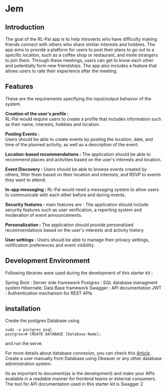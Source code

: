 # Jem



## Introduction
The goal of the RL-Pal app is to help introverts who have difficulty making friends connect with others who share similar interests and hobbies. The app aims to provide a platform for users to post their plans to go out to a specific location, such as a coffee shop or restaurant, and invite strangers to join them. Through these meetings, users can get to know each other and potentially form new friendships. The app also includes a feature that allows users to rate their experience after the meeting.

## Features

These are the requirements specifying the input/output behavior of the system.

**Creation of the user's profile :**  
RL-Pal would require users to create a profile that includes information such as their name, interests, hobbies and location.

**Posting Events :**  
Users should be able to create events by posting the location, date, and time of the planned activity, as well as a description of the event.

**Location-based recommendations :**
The application should be able to recommend places and activities based on the user's interests and location.

**Event Discovery :**
Users should be able to browse events created by others, filter them based on their location and interests, and RSVP to events they want to attend.

**In-app messaging :** 
RL-Pal would need a messaging system to allow users to communicate with each other before and during events.

**Security features :** main features are :
The application should include security features such as user verification, a reporting system and moderation of event announcements.

**Personalization :**
The application should provide personalized recommendations based on the user's interests and activity history.

**User settings :**
Users should be able to manage their privacy settings, notification preferences and event visibility.

## Development Environment

Following libraries were used during the development of this starter kit :

Spring Boot : Server side framework
Postgres : SQL database managment system
Hibernate: Data Base framework
Swagger : API documentation
JWT : Authentication mechanism for REST APIs

## installation 
Create the postgres Database using 
``` 
sudo -u postgres psql
postgres=# CREATE DATABASE [Database Name];
``` 
and run the serve.

For more details about database connexion, you can check this [Article](https://chartio.com/resources/tutorials/how-to-set-the-default-user-password-in-postgresql/) .
Create a user manually from Database using Dbeaver or any other database administration system.

Its as important to document(as is the development) and make your APIs available in a readable manner for frontend teams or external consumers. The tool for API documentation used in this starter kit is Swagger 2

